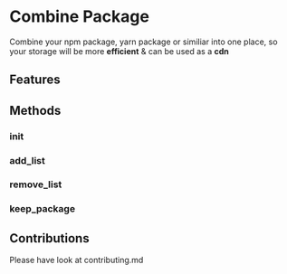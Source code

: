 # Combine Package

Combine your npm package, yarn package or similiar into one place, so your storage will be more **efficient** & can be used as a **cdn**

## Features 

## Methods

### init

### add_list

### remove_list

### keep_package

## Contributions

Please have look at contributing.md